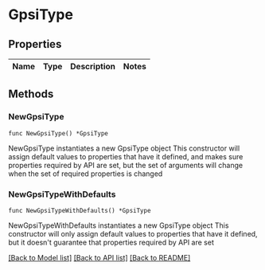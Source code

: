 # GpsiType

## Properties

Name | Type | Description | Notes
------------ | ------------- | ------------- | -------------

## Methods

### NewGpsiType

`func NewGpsiType() *GpsiType`

NewGpsiType instantiates a new GpsiType object
This constructor will assign default values to properties that have it defined,
and makes sure properties required by API are set, but the set of arguments
will change when the set of required properties is changed

### NewGpsiTypeWithDefaults

`func NewGpsiTypeWithDefaults() *GpsiType`

NewGpsiTypeWithDefaults instantiates a new GpsiType object
This constructor will only assign default values to properties that have it defined,
but it doesn't guarantee that properties required by API are set


[[Back to Model list]](../README.md#documentation-for-models) [[Back to API list]](../README.md#documentation-for-api-endpoints) [[Back to README]](../README.md)


